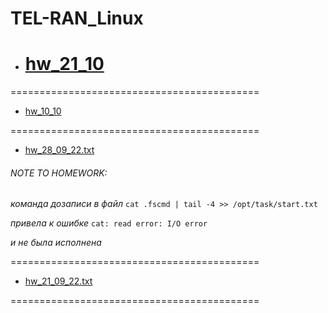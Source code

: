 # TEL-RAN_Linux

- # [hw_21_10](https://github.com/sl101/TEL-RAN_Linux/blob/main/homeworks/hw_21_10)

===========================================

- [hw_10_10](https://github.com/sl101/TEL-RAN_Linux/blob/main/homeworks/hw_10_10)

===========================================

- [hw_28_09_22.txt](https://github.com/sl101/TEL-RAN_Linux/blob/main/homeworks/hw_28_09_22.txt)

###### NOTE TO HOMEWORK:

_команда дозаписи в файл_ `cat .fscmd | tail -4 >> /opt/task/start.txt`

_привела к ошибке_ `cat: read error: I/O error`

_и не была исполнена_

===========================================

- [hw_21_09_22.txt](https://github.com/sl101/TEL-RAN_Linux/blob/main/homeworks/hw_21_09_22.txt)

===========================================
